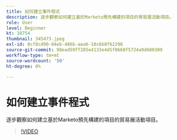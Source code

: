```yaml
---
title: 如何建立事件程式
description: 逐步觀察如何建立基於Marketo預先構建的項目的貿易展活動項目。
role: User
level: Beginner
kt: 10754
thumbnail: 345473.jpeg
exl-id: 0cf8cd90-04eb-486b-aea6-10c6b8f62298
source-git-commit: 98ead59ff285e4133e4d5f0668f5724a9d680309
workflow-type: tm+mt
source-wordcount: '50'
ht-degree: 0%

---
```


# 如何建立事件程式

逐步觀察如何建立基於Marketo預先構建的項目的貿易展活動項目。

>[!VIDEO](https://video.tv.adobe.com/v/345473/?quality=12&learn=on)
